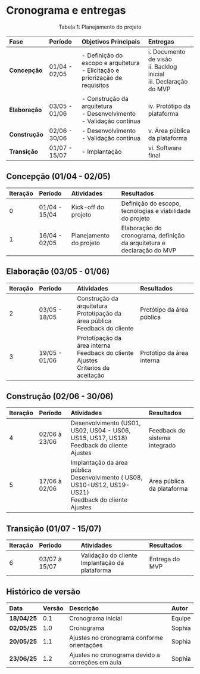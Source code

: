 # Cronograma e entregas

<div align="center">
<p>Tabela 1: Planejamento do projeto</p>
</div>

|**Fase**|**Período**|**Objetivos Principais**|**Entregas**|
| :- | :- | :- | :- |
|**Concepção**|01/04 - 02/05|- Definição do escopo e arquitetura<br> - Elicitação e priorização de requisitos|i. Documento de visão <br> ii. Backlog inicial <br> iii. Declaração do MVP|
|**Elaboração**|03/05 - 01/06|- Construção da arquitetura <br> - Desenvolvimento <br> - Validação contínua |iv. Protótipo da plataforma|
|**Construção**|02/06 - 30/06| - Desenvolvimento <br> - Validação contínua |v. Área pública da plataforma|
|**Transição**|01/07 - 15/07|- Implantação|vi. Software final|

## Concepção (01/04 - 02/05)
|**Iteração**|**Período**|**Atividades**|**Resultados**|
| :- | :- | :- | :- |
| 0 | 01/04 - 15/04 | Kick-off do projeto | Definição do escopo, tecnologias e viabilidade do projeto |
| 1 | 16/04 - 02/05 | Planejamento do projeto | Elaboração do cronograma, definição da arquitetura e declaração do MVP  |

## Elaboração (03/05 - 01/06)
|**Iteração**|**Período**|**Atividades**|**Resultados**|
| :- | :- | :- | :- |
| 2 | 03/05 - 18/05 | Construção da arquitetura <br> Prototipação da área pública <br> Feedback do cliente| Protótipo da área pública |
| 3 | 19/05 - 01/06 |  Prototipação da área interna <br> Feedback do cliente <br> Ajustes <br> Criterios de aceitação| Protótipo da área interna |

## Construção (02/06 - 30/06)
|**Iteração**|**Período**|**Atividades**|**Resultados**|
| :- | :- | :- | :- |
| 4 | 02/06 à 23/06 | Desenvolvimento (US01, US02, US04 - US06, US15, US17, US18) <br> Feedback do cliente <br> Ajustes | Feedback do sistema integrado |
| 5 | 17/06 à 02/06 | Implantação da área pública <br> Desenvolvimento ( US08, US10-US12, US19-US21) <br> Feedback do cliente <br> Ajustes| Área pública da plataforma |

## Transição (01/07 - 15/07)
|**Iteração**|**Período**|**Atividades**|**Resultados**|
| :- | :- | :- | :- |
| 6 | 03/07 à 15/07 | Validação do cliente <br> Implantação da plataforma | Entrega do MVP |

## Histórico de versão 
|**Data**|**Versão** |**Descrição** |**Autor**|
| :- | :- | :- | :- |
|**18/04/25**|0.1|Cronograma inicial|Equipe |
|**02/05/25**|1.0|Cronograma|Sophia|
|**20/05/25**|1.1|Ajustes no cronograma conforme orientações|Sophia|
|**23/06/25**|1.2|Ajustes no cronograma devido a correções em aula|Sophia|
